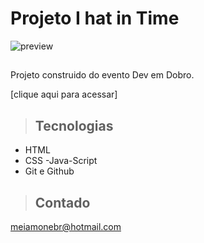 # Projeto I hat in Time

![preview](./.github/preview.png)

>## 

Projeto construido do evento Dev em Dobro.

[clique aqui para acessar]

>## Tecnologias

- HTML
- CSS
-Java-Script
- Git e Github

>## Contado
meiamonebr@hotmail.com
 
